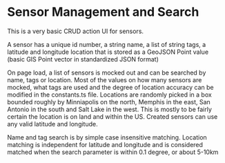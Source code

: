 # Sensor Management and Search

This is a very basic CRUD action UI for sensors.

A sensor has a unique id number, a string name, a list of string tags, a latitude and longitude location
that is stored as a GeoJSON Point value (basic GIS Point vector in standardized JSON format)

On page load, a list of sensors is mocked out and can be searched by name, tags or location. Most of the 
values on how many sensors are mocked, what tags are used and the degree of location accuracy can be 
modified in the constants.ts file. Locations are randomly picked in a box bounded roughly by Minniapolis 
on the north, Memphis in the east, San Antonio in the south and Salt Lake in the west. This is mostly to 
be fairly certain the location is on land and within the US. Created sensors can use any valid latitude 
and longitude. 

Name and tag search is by simple case insensitive matching. Location matching is independent for latitude 
and longitude and is considered matched when the search parameter is within 0.1 degree, or about 5-10km